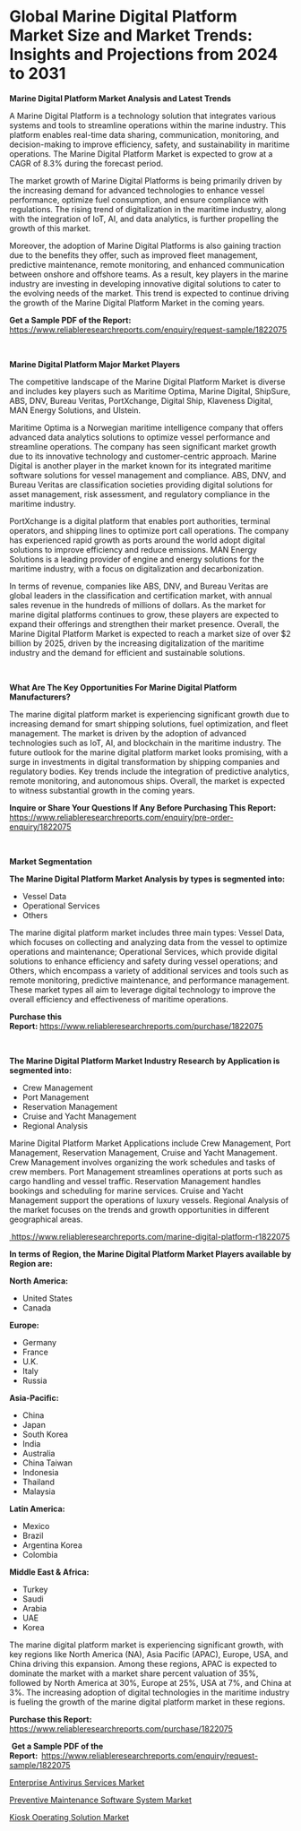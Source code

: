 <p><h1>Global Marine Digital Platform Market Size and Market Trends: Insights and Projections from 2024 to 2031</h1></p><p><strong>Marine Digital Platform Market Analysis and Latest Trends</strong></p>
<p><p>A Marine Digital Platform is a technology solution that integrates various systems and tools to streamline operations within the marine industry. This platform enables real-time data sharing, communication, monitoring, and decision-making to improve efficiency, safety, and sustainability in maritime operations. The Marine Digital Platform Market is expected to grow at a CAGR of 8.3% during the forecast period.</p><p>The market growth of Marine Digital Platforms is being primarily driven by the increasing demand for advanced technologies to enhance vessel performance, optimize fuel consumption, and ensure compliance with regulations. The rising trend of digitalization in the maritime industry, along with the integration of IoT, AI, and data analytics, is further propelling the growth of this market.</p><p>Moreover, the adoption of Marine Digital Platforms is also gaining traction due to the benefits they offer, such as improved fleet management, predictive maintenance, remote monitoring, and enhanced communication between onshore and offshore teams. As a result, key players in the marine industry are investing in developing innovative digital solutions to cater to the evolving needs of the market. This trend is expected to continue driving the growth of the Marine Digital Platform Market in the coming years.</p></p>
<p><strong>Get a Sample PDF of the Report:&nbsp;</strong> <a href="https://www.reliableresearchreports.com/enquiry/request-sample/1822075">https://www.reliableresearchreports.com/enquiry/request-sample/1822075</a></p>
<p>&nbsp;</p>
<p><strong>Marine Digital Platform Major Market Players</strong></p>
<p><p>The competitive landscape of the Marine Digital Platform Market is diverse and includes key players such as Maritime Optima, Marine Digital, ShipSure, ABS, DNV, Bureau Veritas, PortXchange, Digital Ship, Klaveness Digital, MAN Energy Solutions, and Ulstein. </p><p>Maritime Optima is a Norwegian maritime intelligence company that offers advanced data analytics solutions to optimize vessel performance and streamline operations. The company has seen significant market growth due to its innovative technology and customer-centric approach. Marine Digital is another player in the market known for its integrated maritime software solutions for vessel management and compliance. ABS, DNV, and Bureau Veritas are classification societies providing digital solutions for asset management, risk assessment, and regulatory compliance in the maritime industry.</p><p>PortXchange is a digital platform that enables port authorities, terminal operators, and shipping lines to optimize port call operations. The company has experienced rapid growth as ports around the world adopt digital solutions to improve efficiency and reduce emissions. MAN Energy Solutions is a leading provider of engine and energy solutions for the maritime industry, with a focus on digitalization and decarbonization.</p><p>In terms of revenue, companies like ABS, DNV, and Bureau Veritas are global leaders in the classification and certification market, with annual sales revenue in the hundreds of millions of dollars. As the market for marine digital platforms continues to grow, these players are expected to expand their offerings and strengthen their market presence. Overall, the Marine Digital Platform Market is expected to reach a market size of over $2 billion by 2025, driven by the increasing digitalization of the maritime industry and the demand for efficient and sustainable solutions.</p></p>
<p>&nbsp;</p>
<p><strong>What Are The Key Opportunities For Marine Digital Platform Manufacturers?</strong></p>
<p><p>The marine digital platform market is experiencing significant growth due to increasing demand for smart shipping solutions, fuel optimization, and fleet management. The market is driven by the adoption of advanced technologies such as IoT, AI, and blockchain in the maritime industry. The future outlook for the marine digital platform market looks promising, with a surge in investments in digital transformation by shipping companies and regulatory bodies. Key trends include the integration of predictive analytics, remote monitoring, and autonomous ships. Overall, the market is expected to witness substantial growth in the coming years.</p></p>
<p><strong>Inquire or Share Your Questions If Any Before Purchasing This Report:</strong> <a href="https://www.reliableresearchreports.com/enquiry/pre-order-enquiry/1822075">https://www.reliableresearchreports.com/enquiry/pre-order-enquiry/1822075</a></p>
<p>&nbsp;</p>
<p><strong>Market Segmentation</strong></p>
<p><strong>The Marine Digital Platform Market Analysis by types is segmented into:</strong></p>
<p><ul><li>Vessel Data</li><li>Operational Services</li><li>Others</li></ul></p>
<p><p>The marine digital platform market includes three main types: Vessel Data, which focuses on collecting and analyzing data from the vessel to optimize operations and maintenance; Operational Services, which provide digital solutions to enhance efficiency and safety during vessel operations; and Others, which encompass a variety of additional services and tools such as remote monitoring, predictive maintenance, and performance management. These market types all aim to leverage digital technology to improve the overall efficiency and effectiveness of maritime operations.</p></p>
<p><strong>Purchase this Report:&nbsp;</strong><a href="https://www.reliableresearchreports.com/purchase/1822075">https://www.reliableresearchreports.com/purchase/1822075</a></p>
<p>&nbsp;</p>
<p><strong>The Marine Digital Platform Market Industry Research by Application is segmented into:</strong></p>
<p><ul><li>Crew Management</li><li>Port Management</li><li>Reservation Management</li><li>Cruise and Yacht Management</li><li>Regional Analysis</li></ul></p>
<p><p>Marine Digital Platform Market Applications include Crew Management, Port Management, Reservation Management, Cruise and Yacht Management. Crew Management involves organizing the work schedules and tasks of crew members. Port Management streamlines operations at ports such as cargo handling and vessel traffic. Reservation Management handles bookings and scheduling for marine services. Cruise and Yacht Management support the operations of luxury vessels. Regional Analysis of the market focuses on the trends and growth opportunities in different geographical areas.</p></p>
<p><a href="https://www.reliableresearchreports.com/marine-digital-platform-r1822075">&nbsp;https://www.reliableresearchreports.com/marine-digital-platform-r1822075</a></p>
<p><strong>In terms of Region, the Marine Digital Platform Market Players available by Region are:</strong></p>
<p>
    <p> <strong> North America: </strong>
        <ul>
            <li>United States</li>
            <li>Canada</li>
        </ul>
        </p> 
    <p> <strong> Europe: </strong>
        <ul>
            <li>Germany</li>
            <li>France</li>
            <li>U.K.</li>
            <li>Italy</li>
            <li>Russia</li>
        </ul>
        </p> 
    <p> <strong> Asia-Pacific: </strong>
        <ul>
            <li>China</li>
            <li>Japan</li>
            <li>South Korea</li>
            <li>India</li>
            <li>Australia</li>
            <li>China Taiwan</li>
            <li>Indonesia</li>
            <li>Thailand</li>
            <li>Malaysia</li>
        </ul>
        </p> 
    <p> <strong> Latin America: </strong>
        <ul>
            <li>Mexico</li>
            <li>Brazil</li>
            <li>Argentina Korea</li>
            <li>Colombia</li>
        </ul>
        </p> 
    <p> <strong> Middle East & Africa: </strong>
        <ul>
            <li>Turkey</li>
            <li>Saudi</li>
            <li>Arabia</li>
            <li>UAE</li>
            <li>Korea</li>
        </ul>
    </p>
    </p>
<p><p>The marine digital platform market is experiencing significant growth, with key regions like North America (NA), Asia Pacific (APAC), Europe, USA, and China driving this expansion. Among these regions, APAC is expected to dominate the market with a market share percent valuation of 35%, followed by North America at 30%, Europe at 25%, USA at 7%, and China at 3%. The increasing adoption of digital technologies in the maritime industry is fueling the growth of the marine digital platform market in these regions.</p></p>
<p><strong>Purchase this Report: </strong><a href="https://www.reliableresearchreports.com/purchase/1822075">https://www.reliableresearchreports.com/purchase/1822075</a></p>
<p>&nbsp;<strong>Get a Sample PDF of the Report:&nbsp;&nbsp;</strong><a href="https://www.reliableresearchreports.com/enquiry/request-sample/1822075">https://www.reliableresearchreports.com/enquiry/request-sample/1822075</a></p>
<p><strong></strong></p>
<p><p><a href="https://github.com/nicoletavirag/Market-Research-Report-List-4/blob/main/enterprise-antivirus-services-market.md">Enterprise Antivirus Services Market</a></p><p><a href="https://github.com/redneck06/Market-Research-Report-List-4/blob/main/preventive-maintenance-software-system-market.md">Preventive Maintenance Software System Market</a></p><p><a href="https://github.com/mauripalmi/Market-Research-Report-List-4/blob/main/kiosk-operating-solution-market.md">Kiosk Operating Solution Market</a></p></p>